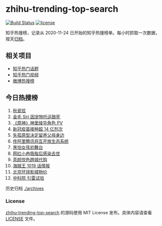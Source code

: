 # zhihu-trending-top-search

[![Build Status](https://github.com/justjavac/zhihu-trending-top-search/workflows/ci/badge.svg?branch=main)](https://github.com/justjavac/zhihu-trending-top-search/actions)
[![license](https://img.shields.io/github/license/justjavac/zhihu-trending-top-search)](https://github.com/justjavac/zhihu-trending-top-search/blob/main/LICENSE)

知乎热搜榜，记录从 2020-11-24 日开始的知乎热搜榜单。每小时抓取一次数据，按天[归档](./archives)。

## 相关项目

- [知乎热门话题](https://github.com/justjavac/zhihu-trending-hot-questions)
- [知乎热门视频](https://github.com/justjavac/zhihu-trending-hot-video)
- [微博热搜榜](https://github.com/justjavac/weibo-trending-hot-search)

## 今日热搜榜

<!-- BEGIN -->
<!-- 最后更新时间 Fri Jul 16 2021 10:21:00 GMT+0800 (China Standard Time) -->

1. [秋瓷炫](https://www.zhihu.com/search?q=秋瓷炫)
1. [金毛 Siri 因宠物托运致死](https://www.zhihu.com/search?q=金毛siri)
1. [《原神》神里绫华角色 PV](https://www.zhihu.com/search?q=原神)
1. [新冠疫苗接种超 14 亿剂次](https://www.zhihu.com/search?q=新冠疫苗)
1. [失孤原型决定留养父母身边](https://www.zhihu.com/search?q=失孤原型)
1. [传阿里腾讯将互开放生态系统](https://www.zhihu.com/search?q=阿里腾讯)
1. [黑怕女孩初舞台](https://www.zhihu.com/search?q=黑怕女孩)
1. [网红小冉吸脂后感染去世](https://www.zhihu.com/search?q=网红吸脂)
1. [茶颜悦色跨城代购](https://www.zhihu.com/search?q=茶颜悦色)
1. [海贼王 1019 话情报](https://www.zhihu.com/search?q=海贼王)
1. [北京环球影城物价](https://www.zhihu.com/search?q=环球影城)
1. [中科院 引雷试验](https://www.zhihu.com/search?q=引雷试验)

<!-- END -->

历史归档 [./archives](./archives)

### License

[zhihu-trending-top-search](https://github.com/justjavac/zhihu-trending-top-search)
的源码使用 MIT License 发布。具体内容请查看 [LICENSE](./LICENSE) 文件。
